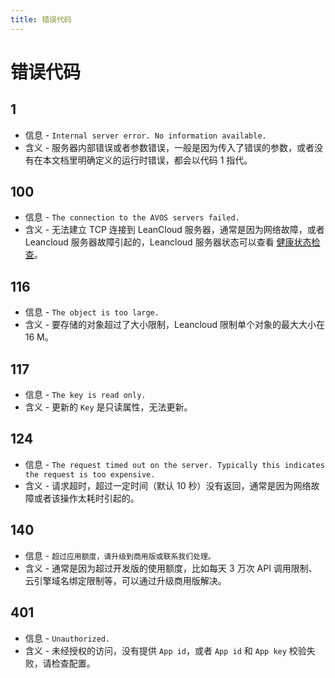 ```yaml
---
title: 错误代码
---
```


# 错误代码

## 1
- 信息 - `Internal server error. No information available.`
- 含义 - 服务器内部错误或者参数错误，一般是因为传入了错误的参数，或者没有在本文档里明确定义的运行时错误，都会以代码 1 指代。

## 100
- 信息 - `The connection to the AVOS servers failed.`
- 含义 - 无法建立 TCP 连接到 LeanCloud 服务器，通常是因为网络故障，或者Leancloud 服务器故障引起的，Leancloud 服务器状态可以查看 [健康状态检查](https://status.leancloud.cn/)。

## 116
- 信息 - `The object is too large.`
- 含义 - 要存储的对象超过了大小限制，Leancloud 限制单个对象的最大大小在 16 M。

## 117
- 信息 - `The key is read only.`
- 含义 - 更新的 `Key` 是只读属性，无法更新。

## 124
- 信息 - `The request timed out on the server. Typically this indicates the request is too expensive.`
- 含义 - 请求超时，超过一定时间（默认 10 秒）没有返回，通常是因为网络故障或者该操作太耗时引起的。

## 140
- 信息 - `超过应用额度，请升级到商用版或联系我们处理。`
- 含义 - 通常是因为超过开发版的使用额度，比如每天 3 万次 API 调用限制、云引擎域名绑定限制等，可以通过升级商用版解决。

## 401
- 信息 - `Unauthorized.`
- 含义 - 未经授权的访问，没有提供 `App id`，或者 `App id` 和 `App key` 校验失败，请检查配置。